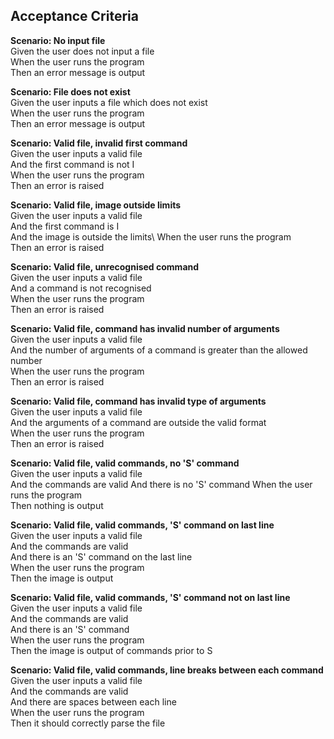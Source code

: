 ## Acceptance Criteria

**Scenario: No input file**\
Given the user does not input a file\
When the user runs the program\
Then an error message is output

**Scenario: File does not exist**\
Given the user inputs a file which does not exist\
When the user runs the program\
Then an error message is output

**Scenario: Valid file, invalid first command**\
Given the user inputs a valid file\
And the first command is not I\
When the user runs the program\
Then an error is raised

**Scenario: Valid file, image outside limits**\
Given the user inputs a valid file\
And the first command is I\
And the image is outside the limits\ 
When the user runs the program\
Then an error is raised

**Scenario: Valid file, unrecognised command**\
Given the user inputs a valid file\
And a command is not recognised\
When the user runs the program\
Then an error is raised

**Scenario: Valid file, command has invalid number of arguments**\
Given the user inputs a valid file\
And the number of arguments of a command is greater than the allowed number\
When the user runs the program\
Then an error is raised

**Scenario: Valid file, command has invalid type of arguments**\
Given the user inputs a valid file\
And the arguments of a command are outside the valid format\
When the user runs the program\
Then an error is raised

**Scenario: Valid file, valid commands, no 'S' command**\
Given the user inputs a valid file\
And the commands are valid
And there is no 'S' command
When the user runs the program\
Then nothing is output

**Scenario: Valid file, valid commands, 'S' command on last line**\
Given the user inputs a valid file\
And the commands are valid\
And there is an 'S' command on the last line\
When the user runs the program\
Then the image is output

**Scenario: Valid file, valid commands, 'S' command not on last line**\
Given the user inputs a valid file\
And the commands are valid\
And there is an 'S' command\
When the user runs the program\
Then the image is output of commands prior to S

**Scenario: Valid file, valid commands, line breaks between each command**\
Given the user inputs a valid file\
And the commands are valid\
And there are spaces between each line\
When the user runs the program\
Then it should correctly parse the file
